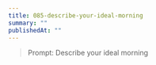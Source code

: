 ```yaml
---
title: 085-describe-your-ideal-morning
summary: ""
publishedAt: ""
---
```


> Prompt: Describe your ideal morning

